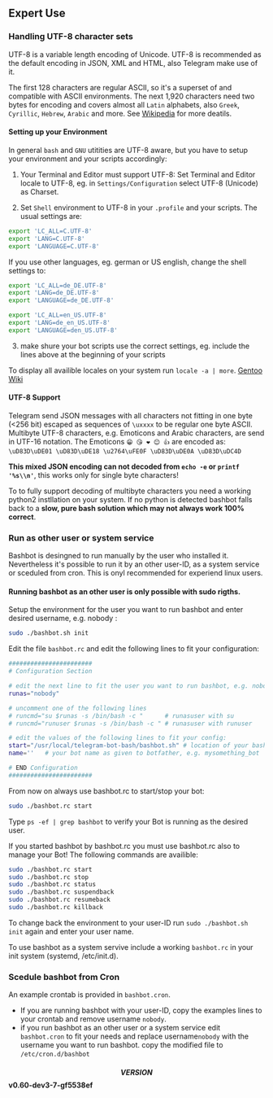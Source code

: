 ## Expert Use

### Handling UTF-8 character sets
UTF-8 is a variable length encoding of Unicode. UTF-8 is recommended as the default encoding in JSON, XML and HTML, also Telegram make use of it.

The first 128 characters are regular ASCII, so it's a superset of and compatible with ASCII environments. The next 1,920 characters need
two bytes for encoding and covers almost all ```Latin``` alphabets, also ```Greek```, ```Cyrillic```,
```Hebrew```, ```Arabic``` and more. See [Wikipedia](https://en.wikipedia.org/wiki/UTF-8) for more deatils.

#### Setting up your Environment
In general ```bash``` and ```GNU``` utitities are UTF-8 aware, but you have to setup your environment
and your scripts accordingly:

1. Your Terminal and Editor must support UTF-8:
   Set Terminal and Editor locale to UTF-8, eg. in ```Settings/Configuration``` select UTF-8 (Unicode) as Charset.

2. Set ```Shell``` environment to UTF-8 in your  ```.profile``` and your scripts. The usual settings are:

```bash
export 'LC_ALL=C.UTF-8'
export 'LANG=C.UTF-8'
export 'LANGUAGE=C.UTF-8'
```
   If you use other languages, eg. german or US english, change the shell settings to:
```bash
export 'LC_ALL=de_DE.UTF-8'
export 'LANG=de_DE.UTF-8'
export 'LANGUAGE=de_DE.UTF-8'
```
```bash
export 'LC_ALL=en_US.UTF-8'
export 'LANG=de_en_US.UTF-8'
export 'LANGUAGE=den_US.UTF-8'
```
3. make shure your bot scripts use the correct  settings, eg. include the lines above at the beginning of your scripts

To display all availible locales on your system run ```locale -a | more```. [Gentoo Wiki](https://wiki.gentoo.org/wiki/UTF-8)

#### UTF-8 Support
Telegram send JSON messages with all characters not fitting in one byte (<256 bit) escaped as sequences of ```\uxxxx``` to be regular
one byte ASCII. Multibyte UTF-8 characters, e.g. Emoticons and Arabic characters, are send in UTF-16 notation.
The Emoticons ``` 😁 😘 ❤️ 😊 👍 ``` are encoded as: ``` \uD83D\uDE01 \uD83D\uDE18 \u2764\uFE0F \uD83D\uDE0A \uD83D\uDC4D ```

**This mixed JSON encoding can not decoded from ```echo -e``` or ```printf '%s\\n'```**, this works only for single byte characters!

To to fully support decoding of multibyte characters you need a working python2 instllation on your system. If no python is detected bashbot falls back to a **slow, pure bash solution which may not always work 100% correct**.


### Run as other user or system service
Bashbot is desingned to run manually by the user who installed it. Nevertheless it's possible to run it by an other user-ID, as a system service or sceduled from cron. This is onyl recommended for experiend linux users.

#### Running bashbot as an other user is only possible with sudo rigths.

Setup the environment for the user you want to run bashbot and enter desired username, e.g. nobody :
```bash
sudo ./bashbot.sh init
```

Edit the file ```bashbot.rc``` and edit the following lines to fit your configuration:
```bash
#######################
# Configuration Section

# edit the next line to fit the user you want to run bashbot, e.g. nobody:
runas="nobody" 

# uncomment one of the following lines 
# runcmd="su $runas -s /bin/bash -c "      # runasuser with su
# runcmd="runuser $runas -s /bin/bash -c " # runasuser with runuser

# edit the values of the following lines to fit your config:
start="/usr/local/telegram-bot-bash/bashbot.sh"	# location of your bashbot.sh script
name=''   # your bot name as given to botfather, e.g. mysomething_bot

# END Configuration
#######################
```
From now on always use bashbot.rc to start/stop your bot: 
```bash
sudo ./bashbot.rc start
```
Type ```ps -ef | grep bashbot``` to verify your Bot is running as the desired user.

If you started bashbot by bashbot.rc you must use bashbot.rc also to manage your Bot! The following commands are availible:
```bash
sudo ./bashbot.rc start
sudo ./bashbot.rc stop
sudo ./bashbot.rc status
sudo ./bashbot.rc suspendback
sudo ./bashbot.rc resumeback
sudo ./bashbot.rc killback
```
To change back the environment to your user-ID run ```sudo ./bashbot.sh init``` again and enter your user name.

To use bashbot as a system servive include a working ```bashbot.rc``` in your init system (systemd, /etc/init.d).

### Scedule bashbot from Cron
An example crontab is provided in ```bashbot.cron```.

- If you are running bashbot with your user-ID, copy the examples lines to your crontab and remove username ```nobody```.
- if you run bashbot as an other user or a system service edit ```bashbot.cron``` to fit your needs and replace username```nobody``` with the username you want to run bashbot. copy the modified file to ```/etc/cron.d/bashbot```


#### $$VERSION$$ v0.60-dev3-7-gf5538ef

